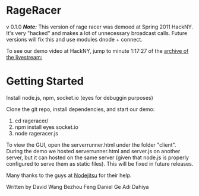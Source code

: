 RageRacer
===
v 0.1.0
***Note:***
This version of rage racer was demoed at Spring 2011 HackNY. It's very "hacked" and makes a lot of unnecessary broadcast calls. Future versions will fix this and use modules dnode + connect.

To see our demo video at HackNY, jump to minute 1:17:27 of the [archive of the livestream:](http://bit.ly/rageracer)

Getting Started
===
Install node.js, npm, socket.io (eyes for debuggin purposes)

Clone the git repo, install dependencies, and start our demo:
  
1. cd rageracer/
2. npm install eyes socket.io
3. node rageracer.js

To view the GUI, open the serverrunner.html under the folder "client". During the demo we hosted serverrunner.html 
and server.js on another server, but it can hosted on the same server (given that node.js is properly configured to serve them as static files).
This will be fixed in future releases.

Many thanks to the guys at [Nodejitsu](http://www.nodejitsu.com) for their help.

Written by
David Wang
Bezhou Feng
Daniel Ge
Adi Dahiya